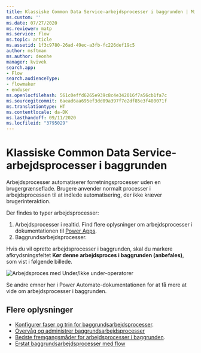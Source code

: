 ```yaml
---
title: Klassiske Common Data Service-arbejdsprocesser i baggrunden | MicrosoftDocs
ms.custom: ''
ms.date: 07/27/2020
ms.reviewer: matp
ms.service: flow
ms.topic: article
ms.assetid: 1f3c9780-26ad-49ec-a3fb-fc226def19c5
author: msftman
ms.author: deonhe
manager: kvivek
search.app:
- Flow
search.audienceType:
- flowmaker
- enduser
ms.openlocfilehash: 561c0effd6265e939c8c4e342016f7a56cb1fa7c
ms.sourcegitcommit: 6aead6aa695ef3dd09a397f7e2df85e3f480071f
ms.translationtype: HT
ms.contentlocale: da-DK
ms.lasthandoff: 09/11/2020
ms.locfileid: "3795029"
---
```

# <a name="classic-common-data-service-background-workflows"></a>Klassiske Common Data Service-arbejdsprocesser i baggrunden 

Arbejdsprocesser automatiserer forretningsprocesser uden en brugergrænseflade. Brugere anvender normalt processer i arbejdsprocessen til at indlede automatisering, der ikke kræver brugerinteraktion.

Der findes to typer arbejdsprocesser:
1. Arbejdsprocesser i realtid. Find flere oplysninger om arbejdsprocesser i dokumentationen til [Power Apps](https://docs.microsoft.com/powerapps/maker/common-data-service/overview-realtime-workflows).
1. Baggrundsarbejdsprocesser. 


Hvis du vil oprette arbejdsprocesser i baggrunden, skal du markere afkrydsningsfeltet **Kør denne arbejdsproces i baggrunden (anbefales)**, som vist i følgende billede.

![Arbejdsproces med Under/Ikke under-operatorer](media/wfp-under-not-under.PNG "Arbejdsproces med Under/Ikke under-operatorer")

Se andre emner her i Power Automate-dokumentationen for at få mere at vide om arbejdsprocesser i baggrunden.

## <a name="learn-more"></a>Flere oplysninger


- [Konfigurer faser og trin for baggrundsarbejdsprocesser](configure-workflow-steps.md).
- [Overvåg og administrer baggrundsarbejdsprocesser](monitor-manage-processes.md)
- [Bedste fremgangsmåder for arbejdsprocesser i baggrunden](best-practices-workflow-processes.md).
- [Erstat baggrundsarbejdsprocesser med flow](replace-workflows-with-flows.md)




